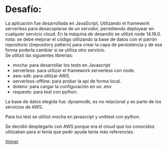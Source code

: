 # Desafío:

La aplicación fue desarrollada en JavaScript, Utilizando el framework serverless para desacoplarse de un servidor, permitiendo deployear  en cualquier servicio cloud. En la máquina de desarollo se utilizó node 14.16.0.  
nota: se debe mejorar el código utilizando la   base de datos con el patrón repositorio ((repository pattern) para crear la capa de persistencia y de esa forma poderla cambiar si se utiliza otro servicio.  
Se utilizó las siguientes librerías:
- mocha: para desarrollar los tests en Javascript
- serverless: para utilizar el framework serverless con node.
- aws-sdk: para utilizar   AWS.
- serverless-offline: para probar la api de forma local.
- dotenv: para cargar la configuración en un .env
- requests: para test con python.

La base de datos elegida fue: dynamodb, es no relacional y es parte de los servicios de AWS.

Para los test se utilizó mocha en javascript y unittest con python.

Se decidió desplegarlo con AWS porque era el cloud que los conocidos utilizaban para si tenía que pedir ayuda tenía más referencias.

[Volver](../README.md)